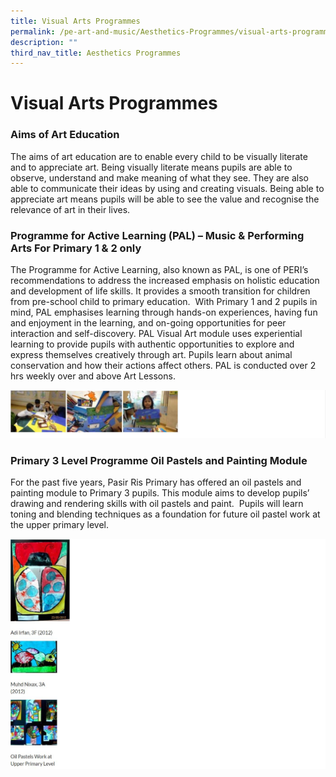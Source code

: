 ```yaml
---
title: Visual Arts Programmes
permalink: /pe-art-and-music/Aesthetics-Programmes/visual-arts-programmes/
description: ""
third_nav_title: Aesthetics Programmes
---
```

# **Visual Arts Programmes**

### Aims of Art Education

The aims of art education are to enable every child to be visually literate and to appreciate art. Being visually literate means pupils are able to observe, understand and make meaning of what they see. They are also able to communicate their ideas by using and creating visuals. Being able to appreciate art means pupils will be able to see the value and recognise the relevance of art in their lives.

### Programme for Active Learning (PAL) – Music & Performing Arts For Primary 1 & 2 only

The Programme for Active Learning, also known as PAL, is one of PERI’s recommendations to address the increased emphasis on holistic education and development of life skills. It provides a smooth transition for children from pre-school child to primary education.  With Primary 1 and 2 pupils in mind, PAL emphasises learning through hands-on experiences, having fun and enjoyment in the learning, and on-going opportunities for peer interaction and self-discovery. PAL Visual Art module uses experiential learning to provide pupils with authentic opportunities to explore and express themselves creatively through art. Pupils learn about animal conservation and how their actions affect others. PAL is conducted over 2 hrs weekly over and above Art Lessons.

![](/images/visual1.jpg)

### Primary 3 Level Programme Oil Pastels and Painting Module

For the past five years, Pasir Ris Primary has offered an oil pastels and painting module to Primary 3 pupils. This module aims to develop pupils’ drawing and rendering skills with oil pastels and paint.  Pupils will learn toning and blending techniques as a foundation for future oil pastel work at the upper primary level.


![](/images/visual2.jpg)